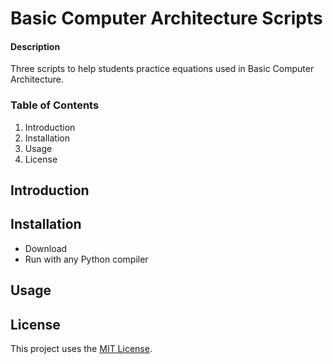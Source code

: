 # Basic Computer Architecture Scripts
#### Description
Three scripts to help students practice equations used in Basic Computer Architecture.
### Table of Contents
1. Introduction
2. Installation
3. Usage
4. License
## Introduction

## Installation
* Download
* Run with any Python compiler

## Usage

## License
This project uses the [MIT License](https://github.com/emmalong6/Capstone/blob/main/LICENSE).
